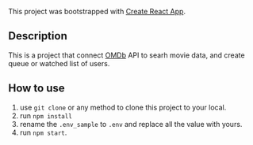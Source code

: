 This project was bootstrapped with [Create React App](https://github.com/facebook/create-react-app).

## Description

This is a project that connect [OMDb](http://www.omdbapi.com/) API to searh movie data, and create queue or watched list of users.

## How to use

1. use `git clone` or any method to clone this project to your local.
2. run `npm install`
3. rename the `.env_sample` to `.env` and replace all the value with yours.
4. run `npm start`.
